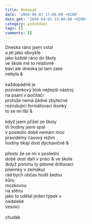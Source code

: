 ```yaml
---
title: Notepad
date: '2004-04-01 17:00:00 +0200'
date_gmt: '2004-04-01 15:00:00 +0200'
category: podvědomí
tags: []
comments: []
---
```

<p>Dneska ráno jsem vstal<br>
a jel jako obvykle<br>
jako každé ráno do školy<br>
ve škole mě to relativně<br>
baví ale dneska jsi tam zase<br>
nebyla &amp;<br>
<br>každopádně je<br>
poznámkový blok nejlepší nástroj<br>
na psaní v počítači<br>
protože nemá žádné zbytečné<br>
rozrušující formátovací ikonky<br>
to se mi líbí &amp;<br>
<br>když jsem přišel ze školy<br>
tři hodiny jsem spal<br>
v poslední době nemám moc<br>
pravidelný časový režim<br>
hodiny tikají dost dýchavičně &amp;<br>
<br>přesto že se mi v poslední<br>
době dost daří v práci &amp; ve škole<br>
(když pominu ty pitomé drillovací<br>
písemky v zemáku)<br>
rád bych občas hodil šedou<br>
kůru<br>
mozkovou<br>
na stěnu<br>
jako to udělal jeden týpek v<br>
nedaleké<br>
vesnici<br>
<br>chudák</p>
